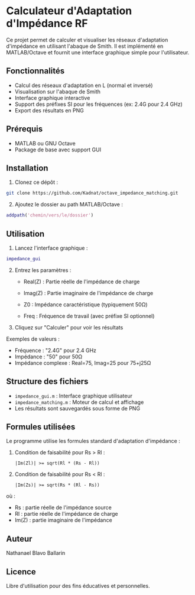# Calculateur d'Adaptation d'Impédance RF

Ce projet permet de calculer et visualiser les réseaux d'adaptation d'impédance en utilisant l'abaque de Smith. Il est implémenté en MATLAB/Octave et fournit une interface graphique simple pour l'utilisateur.

## Fonctionnalités

- Calcul des réseaux d'adaptation en L (normal et inversé)
- Visualisation sur l'abaque de Smith
- Interface graphique interactive
- Support des préfixes SI pour les fréquences (ex: 2.4G pour 2.4 GHz)
- Export des résultats en PNG

## Prérequis

- MATLAB ou GNU Octave
- Package de base avec support GUI

## Installation

1. Clonez ce dépôt :
```bash
git clone https://github.com/Kadnat/octave_impedance_matching.git
```

2. Ajoutez le dossier au path MATLAB/Octave :
```matlab
addpath('chemin/vers/le/dossier')
```

## Utilisation

1. Lancez l'interface graphique :
```matlab
impedance_gui
```

2. Entrez les paramètres :
   - Real(Z) : Partie réelle de l'impédance de charge
   - Imag(Z) : Partie imaginaire de l'impédance de charge
   - Z0 : Impédance caractéristique (typiquement 50Ω)

   - Freq : Fréquence de travail (avec préfixe SI optionnel)

3. Cliquez sur "Calculer" pour voir les résultats

Exemples de valeurs :
- Fréquence : "2.4G" pour 2.4 GHz
- Impédance : "50" pour 50Ω
- Impédance complexe : Real=75, Imag=25 pour 75+j25Ω

## Structure des fichiers

- `impedance_gui.m` : Interface graphique utilisateur
- `impedance_matching.m` : Moteur de calcul et affichage
- Les résultats sont sauvegardés sous forme de PNG

## Formules utilisées

Le programme utilise les formules standard d'adaptation d'impédance :

1. Condition de faisabilité pour Rs > Rl :
   ```
   |Im(Zl)| >= sqrt(Rl * (Rs - Rl))
   ```

2. Condition de faisabilité pour Rs < Rl :
   ```
   |Im(Zs)| >= sqrt(Rs * (Rl - Rs))
   ```

où :
- Rs : partie réelle de l'impédance source
- Rl : partie réelle de l'impédance de charge
- Im(Z) : partie imaginaire de l'impédance

## Auteur

Nathanael Blavo Ballarin

## Licence

Libre d'utilisation pour des fins éducatives et personnelles.